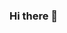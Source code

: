 ### Hi there 👋

<!--
**AndreCin2802/AndreCin2802** is a ✨ _special_ ✨ repository because its `README.md` (this file) appears on your GitHub profile.

Hey there!, My name is André Roberto and i'm a back-end developer!. 

-  I currently work as a software development
-  Currently I mostly do back-end work, using both Node and Typescript, but I also have some experience working on front-end development, specially with CSS and React.js.
